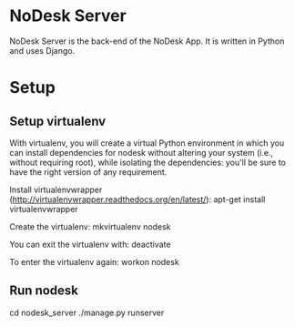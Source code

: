 NoDesk Server
======
NoDesk Server is the back-end of the NoDesk App.
It is written in Python and uses Django.


Setup
=====

Setup virtualenv
------------------

With virtualenv, you will create a virtual Python environment in which
you can install dependencies for nodesk without altering your system
(i.e., without requiring root), while isolating the dependencies:
you'll be sure to have the right version of any requirement.

Install virtualenvwrapper (http://virtualenvwrapper.readthedocs.org/en/latest/):
  apt-get install virtualenvwrapper

Create the virtualenv:
  mkvirtualenv nodesk

You can exit the virtualenv with:
  deactivate

To enter the virtualenv again:
  workon nodesk


Run nodesk
------------

  cd nodesk_server
  ./manage.py runserver







